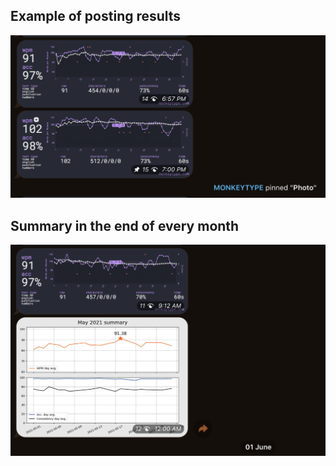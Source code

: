 ## Example of posting results
![Result post example](/assets/tg-message-example.png)

## Summary in the end of every month
![Summary example](/assets/summary.png)
